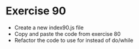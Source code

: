 # Exercise 90

- Create a new index90.js file
- Copy and paste the code from exercise 80
- Refactor the code to use for instead of do/while

